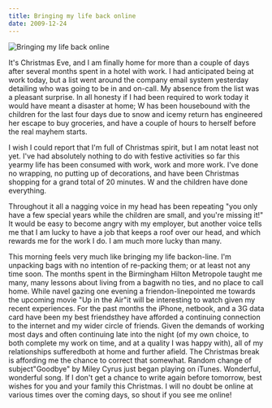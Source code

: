 ```yaml
---
title: Bringing my life back online
date: 2009-12-24
---
```


![Bringing my life back online](https://source.unsplash.com/s9CC2SKySJM/1600x900)

It's Christmas Eve, and I am finally home for more than a couple of days after several months spent in a hotel with work. I had anticipated being at work today, but a list went around the company email system yesterday detailing who was going to be in and on-call. My absence from the list was a pleasant surprise. In all honesty if I had been required to work today it would have meant a disaster at home; W has been housebound with the children for the last four days due to snow and icemy return has engineered her escape to buy groceries, and have a couple of hours to herself before the real mayhem starts.

I wish I could report that I'm full of Christmas spirit, but I am notat least not yet. I've had absolutely nothing to do with festive activities so far this yearmy life has been consumed with work, work and more work. I've done no wrapping, no putting up of decorations, and have been Christmas shopping for a grand total of 20 minutes. W and the children have done everything.

Throughout it all a nagging voice in my head has been repeating "you only have a few special years while the children are small, and you're missing it!" It would be easy to become angry with my employer, but another voice tells me that I am lucky to have a job that keeps a roof over our head, and which rewards me for the work I do. I am much more lucky than many.

This morning feels very much like bringing my life backon-line. I'm unpacking bags with no intention of re-packing them; or at least not any time soon. The months spent in the Birmingham Hilton Metropole taught me many, many lessons about living from a bagwith no ties, and no place to call home. While navel gazing one evening a friendon-linepointed me towards the upcoming movie "Up in the Air"it will be interesting to watch given my recent experiences. For the past months the iPhone, netbook, and a 3G data card have been my best friendsthey have afforded a continuing connection to the internet and my wider circle of friends. Given the demands of working most days and often continuing late into the night (of my own choice, to both complete my work on time, and at a quality I was happy with), all of my relationships sufferedboth at home and further afield. The Christmas break is affording me the chance to correct that somewhat. Random change of subject"Goodbye" by Miley Cyrus just began playing on iTunes. Wonderful, wonderful song. If I don't get a chance to write again before tomorrow, best wishes for you and your family this Christmas. I will no doubt be online at various times over the coming days, so shout if you see me online!